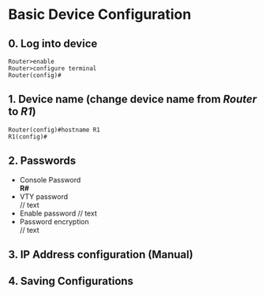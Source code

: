 # Basic Device Configuration
## 0. Log into device 
~~~~
Router>enable    
Router>configure terminal    
Router(config)#
~~~~
## 1. Device name (change device name from *Router* to *R1*) 
~~~~
Router(config)#hostname R1
R1(config)#
~~~~
## 2. Passwords
* Console Password  
**R#**
* VTY password  
// text
* Enable password
// text
* Password encryption  
// text
## 3. IP Address configuration (Manual)
## 4. Saving Configurations

